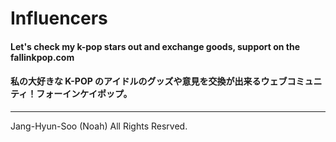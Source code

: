 # Influencers

#### Let's check my k-pop stars out and exchange goods, support on the fallinkpop.com

#### 私の大好きな K-POP のアイドルのグッズや意見を交換が出来るウェブコミュニティ！フォーインケイポップ。

---

Jang-Hyun-Soo (Noah) All Rights Resrved.
